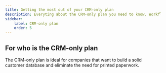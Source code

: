 ```yaml
---
title: Getting the most out of your CRM-only plan
description: Everyting about the CRM-only plan you need to know. Workflow, tips n tricks.
sidebar:
    label: CRM-only plan
    order: 5
---
```


## For who is the CRM-only plan

The CRM-only plan is ideal for companies that want to build a solid customer database and eliminate the need for printed paperwork.


